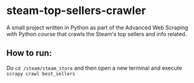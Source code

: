 # steam-top-sellers-crawler
A small project written in Python as part of the Advanced Web Scraping with Python course that crawls the Steam's top sellers and info related.

## How to run:
Do ``` cd /steam/steam_store ``` and then open a new terminal and execute ``` scrapy crawl best_sellers ```
